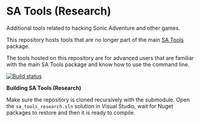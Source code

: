 # SA Tools (Research)
Additional tools related to hacking Sonic Adventure and other games. 

This repository hosts tools that are no longer part of the main [SA Tools](https://github.com/X-Hax/sa_tools) package.

The tools hosted on this repository are for advanced users that are familiar with the main SA Tools package and know how to use the command line.

[![Build status](https://ci.appveyor.com/api/projects/status/37tgiid1dvhlt2gx?svg=true)](https://ci.appveyor.com/project/PiKeyAr/sa-tools-research)

**Building SA Tools (Research)**

Make sure the repository is cloned recursively with the submodule. Open the `sa_tools_research.sln` solution in Visual Studio, wait for Nuget packages to restore and then it is ready to compile.
